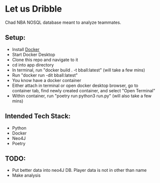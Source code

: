 # Let us Dribble

Chad NBA NOSQL database meant to analyze teammates.

## Setup:
* Install [Docker](https://www.docker.com/)
* Start Docker Desktop
* Clone this repo and navigate to it
* cd into app directory
* In terminal, run "docker build . -t bball:latest" (will take a few mins)
* Run "docker run -dit bball:latest" 
* You know have a docker container
* Either attach in terminal or open docker desktop browser, go to container tab, find newly created container, and select "Open Terminal"
* Within container, run "poetry run python3 run.py" (will also take a few mins)
## Intended Tech Stack:
* Python
* Docker
* Neo4J
* Poetry

## TODO:
* Put better data into neo4J DB. Player data is not in other than name
* Make analysis